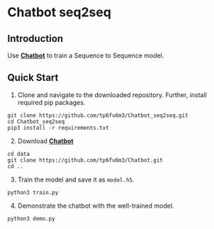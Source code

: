 # Chatbot seq2seq

## Introduction

Use [**Chatbot**](https://github.com/tp6fu6m3/Chatbot) to train a Sequence to Sequence model.

## Quick Start

1. Clone and navigate to the downloaded repository. Further, install required pip packages.

```
git clone https://github.com/tp6fu6m3/Chatbot_seq2seq.git
cd Chatbot_seq2seq
pip3 install -r requirements.txt
```

2. Download [**Chatbot**](https://github.com/tp6fu6m3/Chatbot)

```
cd data
git clone https://github.com/tp6fu6m3/Chatbot.git
cd ..
```

3. Train the model and save it as `model.h5`.

```
python3 train.py
```

4. Demonstrate the chatbot with the well-trained model.

```
python3 demo.py
```
